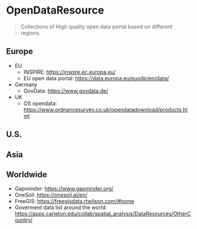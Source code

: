 # OpenDataResource
> Collections of High quality open data portal based on different regions.  

## Europe
* EU
  - INSPIRE: https://inspire.ec.europa.eu/
  - EU open data portal: https://data.europa.eu/euodp/en/data/
* Germany
  - GovData: https://www.govdata.de/
* UK
  - OS opendata: https://www.ordnancesurvey.co.uk/opendatadownload/products.html  
## U.S.
## Asia
## Worldwide
- Gapminder: https://www.gapminder.org/
- OneSoil: https://onesoil.ai/en/
- FreeGIS: https://freegisdata.rtwilson.com/#home
- Goverment data list around the world: https://apps.carleton.edu/collab/spatial_analysis/DataResources/OtherCountry/
